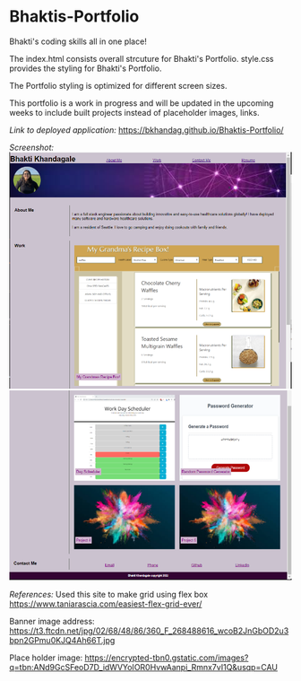 # Bhaktis-Portfolio

Bhakti's coding skills all in one place!

The index.html consists overall strcuture for Bhakti's Portfolio.
style.css provides the styling for Bhakti's Portfolio.

The Portfolio styling is optimized for different screen sizes.

This portfolio is a work in progress and will be updated in the upcoming weeks to include built projects instead of placeholder images, links.

*Link to deployed application:*
https://bkhandag.github.io/Bhaktis-Portfolio/

*Screenshot:*
![plot](./Images/Portfolio1.png)
![plot](./Images/Portfolio2.png)

*References:*
Used this site to make grid using flex box
https://www.taniarascia.com/easiest-flex-grid-ever/

Banner image address:
https://t3.ftcdn.net/jpg/02/68/48/86/360_F_268488616_wcoB2JnGbOD2u3bpn2GPmu0KJQ4Ah66T.jpg

Place holder image:
https://encrypted-tbn0.gstatic.com/images?q=tbn:ANd9GcSFeoD7D_idWVYoIOR0HvwAanpi_Rmnx7vI1Q&usqp=CAU
